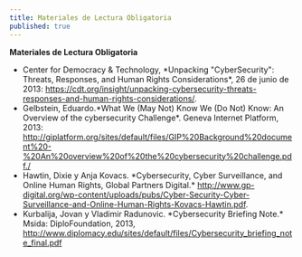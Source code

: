 ```yaml
---
title: Materiales de Lectura Obligatoria
published: true
---
```

**Materiales de Lectura Obligatoria**

<ul><li>Center for Democracy & Technology, *Unpacking "CyberSecurity": Threats, Responses, and Human Rights Considerations*, 26 de junio de 2013:
<a href=https://cdt.org/insight/unpacking-cybersecurity-threats-responses-and-human-rights-considerations/" target="_blank">https://cdt.org/insight/unpacking-cybersecurity-threats-responses-and-human-rights-considerations/</a>.

<li>Gelbstein, Eduardo.*What We (May Not) Know We (Do Not) Know: An Overview of the cybersecurity Challenge*. Geneva Internet Platform, 2013:
<a href="http://giplatform.org/sites/default/files/GIP%20Background%20document%20-%20An%20overview%20of%20the%20cybersecurity%20challenge.pdf"target="_blank">http://giplatform.org/sites/default/files/GIP%20Background%20document%20-%20An%20overview%20of%20the%20cybersecurity%20challenge.pdf./</a>

<li>Hawtin, Dixie y Anja Kovacs. *Cybersecurity, Cyber Surveillance, and Online Human Rights, Global Partners Digital.* 
<a href=http://www.gp-digital.org/wp-content/uploads/pubs/Cyber-Security-Cyber-Surveillance-and-Online-Human-Rights-Kovacs-Hawtin.pdf"target="_blank">http://www.gp-digital.org/wp-content/uploads/pubs/Cyber-Security-Cyber-Surveillance-and-Online-Human-Rights-Kovacs-Hawtin.pdf</a>.

<li>Kurbalija, Jovan y Vladimir Radunovic. *Cybersecurity Briefing Note.* Msida: DiploFoundation, 2013, <a href=http://www.diplomacy.edu/sites/default/files/Cybersecurity_briefing_note_final.pdf"target="_blank">http://www.diplomacy.edu/sites/default/files/Cybersecurity_briefing_note_final.pdf</a>

